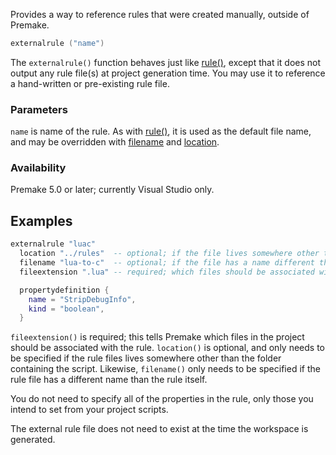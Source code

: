 Provides a way to reference rules that were created manually, outside of Premake.

```lua
externalrule ("name")
```

The `externalrule()` function behaves just like [rule()](rule.md), except that it does not output any rule file(s) at project generation time. You may use it to reference a hand-written or pre-existing rule file.


### Parameters ###

`name` is name of the rule. As with [rule()](rule.md), it is used as the default file name, and may be overridden with [filename](filename.md) and [location](location.md).


### Availability ###

Premake 5.0 or later; currently Visual Studio only.


## Examples ##

```lua
externalrule "luac"
  location "../rules"  -- optional; if the file lives somewhere other than the script folder
  filename "lua-to-c"  -- optional; if the file has a name different than the rule
  fileextension ".lua" -- required; which files should be associated with the rule?

  propertydefinition {
    name = "StripDebugInfo",
    kind = "boolean",
  }
```

`fileextension()` is required; this tells Premake which files in the project should be associated with the rule. `location()` is optional, and only needs to be specified if the rule files lives somewhere other than the folder containing the script. Likewise, `filename()` only needs to be specified if the rule file has a different name than the rule itself.

You do not need to specify all of the properties in the rule, only those you intend to set from your project scripts.

The external rule file does not need to exist at the time the workspace is generated.
